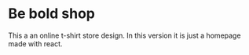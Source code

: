 # Be bold shop
This a an online t-shirt store design. In this version it is just a homepage made with react.